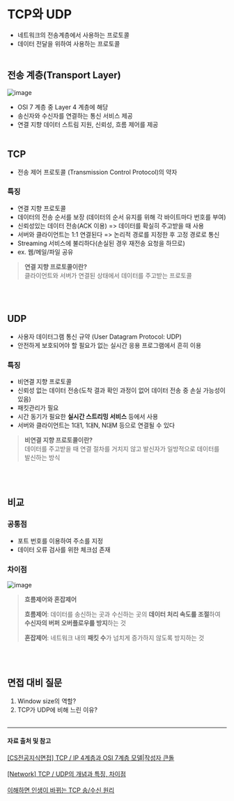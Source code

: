 # TCP와 UDP
- 네트워크의 전송계층에서 사용하는 프로토콜
- 데이터 전달을 위하여 사용하는 프로토콜<br><br>

## 전송 계층(Transport Layer)
![image](https://user-images.githubusercontent.com/43839951/200315518-de8f061d-68de-41c5-9559-6ca2c4f5f108.png)
- OSI 7 계층 중 Layer 4 계층에 해당
- 송신자와 수신자를 연결하는 통신 서비스 제공
- 연결 지향 데이터 스트림 지원, 신뢰성, 흐름 제어를 제공<br><br>
## TCP
- 전송 제어 프로토콜 (Transmission Control Protocol)의 약자

### 특징
- 연결 지향 프로토콜
- 데이터의 전송 순서를 보장 (데이터의 순서 유지를 위해 각 바이트마다 번호를 부여)
- 신뢰성있는 데이터 전송(ACK 이용) => 데이터를 확실히 주고받을 때 사용
- 서버와 클라이언트는 1:1 연결된다 => 논리적 경로를 지정한 후 고정 경로로 통신
- Streaming 서비스에 불리하다(손실된 경우 재전송 요청을 하므로)
- ex. 웹/메일/파일 공유

> **연결 지향 프로토콜이란?**<br>
> 클라이언트와 서버가 연결된 상태에서 데이터를 주고받는 프로토콜


<br><br>
## UDP
- 사용자 데이터그램 통신 규약 (User Datagram Protocol: UDP)
- 안전하게 보호되어야 할 필요가 없는 실시간 응용 프로그램에서 흔히 이용

### 특징
- 비연결 지향 프로토콜
- 신뢰성 없는 데이터 전송(도착 결과 확인 과정이 없어 데이터 전송 중 손실 가능성이 있음)
- 패킷관리가 필요
- 시간 동기가 필요한 **실시간 스트리밍 서비스** 등에서 사용
- 서버와 클라이언트는 1대1, 1대N, N대M 등으로 연결될 수 있다

> **비연결 지향 프로토콜이란?**<br>
> 데이터를 주고받을 때 연결 절차를 거치지 않고 발신자가 일방적으로 데이터를 발신하는 방식

<br><br>
## 비교
### 공통점
- 포트 번호를 이용하여 주소를 지정
- 데이터 오류 검사를 위한 체크섬 존재
 
### 차이점
![image](https://user-images.githubusercontent.com/43839951/200473184-e62b54b4-d6ab-44a4-a7a2-c4a10edac86a.png)

>**흐름제어와 혼잡제어**<br>
> 
> **흐름제어**: 데이터를 송신하는 곳과 수신하는 곳의 **데이터 처리 속도를 조절**하여 **수신자의 버퍼 오버플로우를 방지**하는 것
>
> **혼잡제어**: 네트워크 내의 **패킷 수**가 넘치게 증가하지 않도록 방지하는 것

<br><br>
## 면접 대비 질문
1. Window size의 역할?
2. TCP가 UDP에 비해 느린 이유?
<br><br>
---
#### 자료 출처 및 참고<br>
[[CS전공지식면접] TCP / IP 4계층과 OSI 7계층 모델|작성자 큰돌](https://blog.naver.com/jhc9639/222713398150)<br><br>
[[Network] TCP / UDP의 개념과 특징, 차이점](https://coding-factory.tistory.com/614)<br><br>
[이해하면 인생이 바뀌는 TCP 송/수신 원리](https://www.youtube.com/watch?v=K9L9YZhEjC0&list=PLXvgR_grOs1BFH-TuqFsfHqbh-gpMbFoy&index=25)